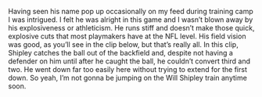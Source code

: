 Having seen his name pop up occasionally on my feed during training camp I was intrigued. I felt he was alright in this game and I wasn’t blown away by his explosiveness or athleticism. He runs stiff and doesn’t make those quick, explosive cuts that most playmakers have at the NFL level. His field vision was good, as you’ll see in the clip below, but that’s really all.
In this clip, Shipley catches the ball out of the backfield and, despite not having a defender on him until after he caught the ball, he couldn’t convert third and two. He went down far too easily here without trying to extend for the first down.
So yeah, I’m not gonna be jumping on the Will Shipley train anytime soon.